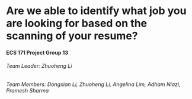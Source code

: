 # Are we able to identify what job you are looking for based on the scanning of your resume?
#### ECS 171 Project Group 13
###### Team Leader: Zhuoheng Li
###### Team Members: Dongxian Li, Zhuoheng Li, Angelina Lim, Adham Niazi, Pramesh Sharma
